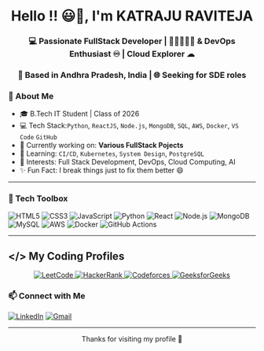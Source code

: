 <h1 align="center">Hello !! 😃👋, I'm KATRAJU RAVITEJA</h1>
<h3 align="center">💻 Passionate FullStack Developer | 🤖🧠🇦🇮👾 & DevOps Enthusiast ♾️ | Cloud Explorer ☁︎</h3>
<h3 align="center">📍 Based in Andhra Pradesh, India | 🌐 Seeking for SDE roles</h3>

### 🚀 About Me

- 🎓 B.Tech IT Student | Class of 2026  
- 💻 Tech Stack:`Python`, `ReactJS`, `Node.js`, `MongoDB`, `SQL`, `AWS`, `Docker`, `VS Code` `GitHub`  
- 🔭 Currently working on: **Various FullStack Pojects** 
- 🌱 Learning: `CI/CD`, `Kubernetes`, `System Design`, `PostgreSQL`  
- 🧠 Interests: Full Stack Development, DevOps, Cloud Computing, AI  
- ✨ Fun Fact: I break things just to fix them better 😄

---

### 🧰 Tech Toolbox

![HTML5](https://img.shields.io/badge/HTML5-E34F26?style=for-the-badge&logo=html5&logoColor=white)
![CSS3](https://img.shields.io/badge/CSS3-1572B6?style=for-the-badge&logo=css3&logoColor=white)
![JavaScript](https://img.shields.io/badge/JavaScript-F7DF1E?style=for-the-badge&logo=javascript&logoColor=black)
![Python](https://img.shields.io/badge/Python-ED8B00?style=for-the-badge&logo=openjdk&logoColor=white)
![React](https://img.shields.io/badge/React-61DAFB?style=for-the-badge&logo=react&logoColor=black)
![Node.js](https://img.shields.io/badge/Node.js-339933?style=for-the-badge&logo=nodedotjs&logoColor=white)
![MongoDB](https://img.shields.io/badge/MongoDB-4EA94B?style=for-the-badge&logo=mongodb&logoColor=white)
![MySQL](https://img.shields.io/badge/MySQL-00758F?style=for-the-badge&logo=mysql&logoColor=white)
![AWS](https://img.shields.io/badge/AWS-FF9900?style=for-the-badge&logo=amazonaws&logoColor=white)
![Docker](https://img.shields.io/badge/Docker-2496ED?style=for-the-badge&logo=docker&logoColor=white)
![GitHub Actions](https://img.shields.io/badge/GitHub_Actions-2088FF?style=for-the-badge&logo=githubactions&logoColor=white)


---
## </> My Coding Profiles

<p align="center">
  <a href="https://leetcode.com/u/Teja999/" target="_blank">
    <img src="https://img.shields.io/badge/LeetCode-FFA116?style=for-the-badge&logo=leetcode&logoColor=black" alt="LeetCode" />
  </a>
  <a href="https://www.hackerrank.com/profile/ravitejakatraju1" target="_blank">
    <img src="https://img.shields.io/badge/HackerRank-2EC866?style=for-the-badge&logo=hackerrank&logoColor=white" alt="HackerRank" />
  </a>
  <a href="https://codeforces.com/profile/ravitejakatraju73" target="_blank">
    <img src="https://img.shields.io/badge/Geeksforgeeks-1F8ACB?style=for-the-badge&logo=codeforces&logoColor=white" alt="Codeforces" />
  </a>
 <a href="https://www.geeksforgeeks.org/user/ravitejakatraju73/" target="_blank">
    <img src="https://img.shields.io/badge/GeeksforGeeks-0F9D58?style=for-the-badge&logo=geeksforgeeks&logoColor=white" alt="GeeksforGeeks" />
  </a>
</p>
 
### 📫 Connect with Me

[![LinkedIn](https://img.shields.io/badge/LinkedIn-blue?style=flat-square&logo=linkedin&logoColor=white)](https://www.linkedin.com/in/ravi-teja-katraju)
[![Gmail](https://img.shields.io/badge/Email-D14836?style=flat-square&logo=gmail&logoColor=white)](mailto:ravitejakatraju73@gmail.com)

---

<p align="center">Thanks for visiting my profile 🙌</p>
